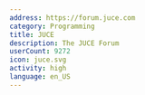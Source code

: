 ```yaml
---
address: https://forum.juce.com
category: Programming
title: JUCE
description: The JUCE Forum
userCount: 9272
icon: juce.svg
activity: high
language: en_US
---
```

